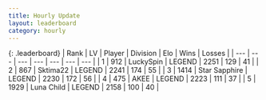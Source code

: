 ```yaml
---
title: Hourly Update
layout: leaderboard
category: hourly
---
```


{: .leaderboard}
| Rank | LV | Player | Division | Elo | Wins | Losses |
| --- | --- | --- | --- | --- | --- | --- |
| <span data-change="0">1</span> | 912 | <span title="ID: 498412">LuckySpin</span> | LEGEND | <span data-change="0">2251</span> | <span data-change="0">129</span> | <span data-change="0">41</span> |
| <span data-change="0">2</span> | 867 | <span title="ID: 353063">Sktima22</span> | LEGEND | <span data-change="0">2241</span> | <span data-change="0">174</span> | <span data-change="0">55</span> |
| <span data-change="0">3</span> | 1414 | <span title="ID: 315148">Star Sapphire</span> | LEGEND | <span data-change="0">2230</span> | <span data-change="0">172</span> | <span data-change="0">56</span> |
| <span data-change="0">4</span> | 475 | <span title="ID: 455100">AKEE</span> | LEGEND | <span data-change="0">2223</span> | <span data-change="0">111</span> | <span data-change="0">37</span> |
| <span data-change="0">5</span> | 1929 | <span title="ID: 164871">Luna Child</span> | LEGEND | <span data-change="0">2158</span> | <span data-change="0">100</span> | <span data-change="0">40</span> |